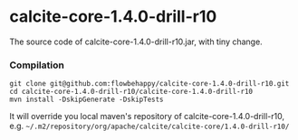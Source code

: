 # calcite-core-1.4.0-drill-r10
The source code of calcite-core-1.4.0-drill-r10.jar, with tiny change.

### Compilation

```
git clone git@github.com:flowbehappy/calcite-core-1.4.0-drill-r10.git
cd calcite-core-1.4.0-drill-r10/calcite-core-1.4.0-drill-r10
mvn install -DskipGenerate -DskipTests
```
It will override you local maven's repository of calcite-core-1.4.0-drill-r10, e.g. `~/.m2/repository/org/apache/calcite/calcite-core/1.4.0-drill-r10/`
